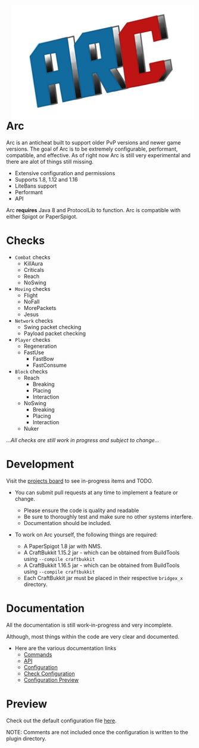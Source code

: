 <img align="right" src="test.png">

# Arc
Arc is an anticheat built to support older PvP versions and newer game versions. The goal of Arc is to be extremely configurable, performant, compatible, and effective. As of right now Arc is still very experimental and there are alot of things still missing.

* Extensive configuration and permissions
* Supports 1.8, 1.12 and 1.16
* LiteBans support
* Performant
* API

Arc **requires** Java 8 and ProtocolLib to function. Arc is compatible with either Spigot or PaperSpigot.



# Checks

* `Combat` checks
  * KillAura
  * Criticals
  * Reach
  * NoSwing
* `Moving` checks
  * Flight
  * NoFall
  * MorePackets
  * Jesus
* `Network` checks
  * Swing packet checking
  * Payload packet checking
* `Player` checks
  * Regeneration
  * FastUse
    * FastBow
    * FastConsume
* `Block` checks
  * Reach
    * Breaking
    * Placing
    * Interaction
  * NoSwing
    * Breaking
    * Placing
    * Interaction
  * Nuker

*...All checks are still work in progress and subject to change...*

# Development

Visit the [projects board](https://github.com/Vrekt/Arc/projects) to see in-progress items and TODO.

* You can submit pull requests at any time to implement a feature or change.
  * Please ensure the code is quality and readable
  * Be sure to thoroughly test and make sure no other systems interfere.
  * Documentation should be included.

* To work on Arc yourself, the following things are required:
  * A PaperSpigot 1.8 jar with NMS.
  * A CraftBukkit 1.15.2 jar - which can be obtained from BuildTools using `--compile craftbukkit`
  * A CraftBukkit 1.16.5 jar - which can be obtained from BuildTools using `--compile craftbukkit`
  * Each CraftBukkit jar must be placed in their respective `bridgex_x` directory.

# Documentation

All the documentation is still work-in-progress and very incomplete.

Although, most things within the code are very clear and documented.

* Here are the various documentation links
  * [Commands](https://github.com/Vrekt/Arc/wiki/Commands) 
  * [API](https://github.com/Vrekt/Arc/wiki/API)
  * [Configuration](https://github.com/Vrekt/Arc/wiki/Configuration)
  * [Check Configuration](https://github.com/Vrekt/Arc/wiki/Check-configuration)
  * [Configuration Preview](https://github.com/Vrekt/Arc/wiki/Configuration-Preview)
 

# Preview
Check out the default configuration file [here](https://github.com/Vrekt/Arc/wiki/Configuration-Preview).

NOTE: Comments are not included once the configuration is written to the plugin directory.
